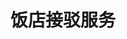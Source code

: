# 饭店接驳服务
<frame ribbon="Day 23" src="//player.bilibili.com/player.html?aid=890066378&bvid=BV1JP4y1p7q2&cid=395361822&p=22" scrolling="no" border="0" frameborder="no" framespacing="0" allowfullscreen="true"> </frame>
<br />
<dialog>
## Hello, front desk, how can I help you?
# Does your hotel provide free [shuttle/n./3] service from the airport?
## Yes, we do.
# Do they run on a [regular/adj./2] [schedule/n./4], or do I have to [book/v.] in advance?
## They're on a schedule.
The shuttles run on every thirty minutes from 8 am to midenight.
# That's great! Where is the shuttle [pickup/n./11] [location/n.]?
## It's at C3 on level one of Terminal One.
# OK, thank you.
## You're welcome. Have a nice day.
</dialog>
